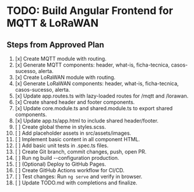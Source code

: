 # TODO: Build Angular Frontend for MQTT & LoRaWAN

## Steps from Approved Plan

1. [x] Create MQTT module with routing.
2. [x] Generate MQTT components: header, what-is, ficha-tecnica, casos-sucesso, alerta.
3. [x] Create LoRaWAN module with routing.
4. [x] Generate LoRaWAN components: header, what-is, ficha-tecnica, casos-sucesso, alerta.
5. [x] Update app.routes.ts with lazy-loaded routes for /mqtt and /lorawan.
6. [x] Create shared header and footer components.
7. [x] Update core.module.ts and shared.module.ts to export shared components.
8. [x] Update app.ts/app.html to include shared header/footer.
9. [ ] Create global theme in styles.scss.
10. [ ] Add placeholder assets in src/assets/images.
11. [ ] Implement basic content in all component HTML.
12. [ ] Add basic unit tests in .spec.ts files.
13. [ ] Create Git branch, commit changes, push, open PR.
14. [ ] Run ng build --configuration production.
15. [ ] (Optional) Deploy to GitHub Pages.
16. [ ] Create GitHub Actions workflow for CI/CD.
17. [ ] Test changes: Run `ng serve` and verify in browser.
18. [ ] Update TODO.md with completions and finalize.
